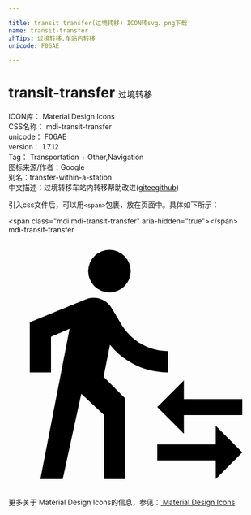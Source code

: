 ```yaml
---

title: transit transfer(过境转移) ICON转svg、png下载
name: transit-transfer
zhTips: 过境转移,车站内转移
unicode: F06AE

---
```


# transit-transfer  <small style="font-size: 60%;font-weight: 100">过境转移</small>


<div class="detail-page">
<p>
<span>
ICON库：
<span class="badge-secondary badge">Material Design Icons</span> 
</span>
<br/>
<span>
CSS名称：
<span class="badge-secondary badge">mdi-transit-transfer</span> 
</span>
<br/>
<span>
unicode：
<span class="badge-secondary badge">F06AE</span> 
</span>
<br/>
<span>
version：
<span class="badge-secondary badge">1.7.12</span> 
</span>
<br/>
<span>Tag：
<span class="badge-light badge">Transportation + Other,Navigation</span>
</span>
<br/>
<span>图标来源/作者：<span class="badge-light badge">Google</span></span> 
<br/>
<span>别名：<span class="badge-light badge">transfer-within-a-station</span></span><br/><span class="zh-detail">中文描述：<span class="badge-primary badge">过境转移</span><span class="badge-primary badge">车站内转移</span><span class="help-link"><span>帮助改进</span>(<a href="https://gitee.com/liuwave/icon-helper/edit/master/json/material/transit-transfer.json" target="_blank" rel="noopener noreferrer">gitee</a><a href="https://github.com/liuwave/icon-helper/edit/master/json/material/transit-transfer.json" target="_blank" rel="noopener noreferrer">github</a></span>)</span><br/>
</p>
</div>
<div class="alert alert-dark">
  <i class="mdi mdi-transit-transfer mdi-48px"></i>
  <i class="mdi mdi-transit-transfer mdi-36px"></i>
  <i class="mdi mdi-transit-transfer mdi-24px"></i>
  <i class="mdi mdi-transit-transfer mdi-18px"></i>
</div>
<div>
  <p>引入css文件后，可以用<code>&lt;span&gt;</code>包裹，放在页面中。具体如下所示：    
  </p>
  <div class="alert alert-primary" style="font-size: 14px">
    &lt;span class="mdi mdi-transit-transfer" aria-hidden="true"&gt;&lt;/span&gt;
    <copy-btn content='<span class="mdi mdi-transit-transfer" aria-hidden="true"></span>'></copy-btn>
  </div>
  <div class="alert alert-secondary">
    <i class="mdi mdi-transit-transfer"
    style="font-size: 24px"
    aria-hidden="true"></i> mdi-transit-transfer
    <copy-btn content="mdi-transit-transfer" btn-title="复制图标名称"></copy-btn>
  </div>
</div>
<div id="svg" class="svg-wrap">
<svg xmlns="http://www.w3.org/2000/svg" viewBox="0 0 24 24"><path d="M16.5,15.5H22V17H16.5V18.75L14,16.25L16.5,13.75V15.5M19.5,19.75V18L22,20.5L19.5,23V21.25H14V19.75H19.5M9.5,5.5A2,2 0 0,1 7.5,3.5A2,2 0 0,1 9.5,1.5A2,2 0 0,1 11.5,3.5A2,2 0 0,1 9.5,5.5M5.75,8.9L4,9.65V13H2V8.3L7.25,6.15C7.5,6.05 7.75,6 8,6C8.7,6 9.35,6.35 9.7,6.95L10.65,8.55C11.55,10 13.15,11 15,11V13C12.8,13 10.85,12 9.55,10.4L8.95,13.4L11,15.45V23H9V17L6.85,15L5.1,23H3L5.75,8.9Z" /></svg>
</div>
<detail full-name='mdi-transit-transfer'></detail>
    
<div><p>更多关于 Material Design Icons的信息，参见：<a target="_blank" href="https://iconhelper.cn/material.html"> Material Design Icons</a>
</p></div>
